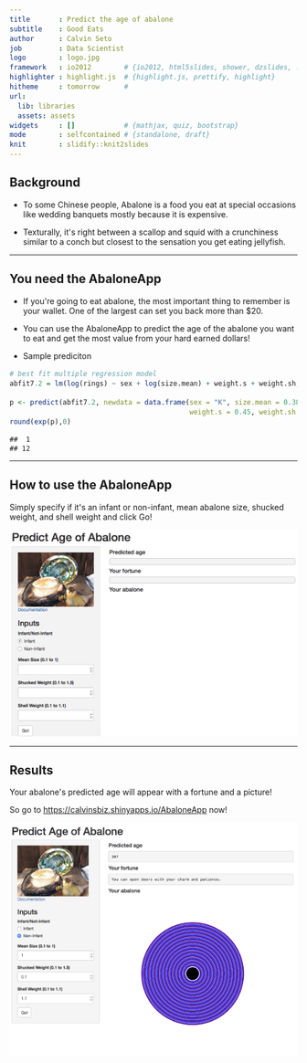 ```yaml
---
title       : Predict the age of abalone
subtitle    : Good Eats
author      : Calvin Seto
job         : Data Scientist
logo        : logo.jpg
framework   : io2012        # {io2012, html5slides, shower, dzslides, ...}
highlighter : highlight.js  # {highlight.js, prettify, highlight}
hitheme     : tomorrow      # 
url:
  lib: libraries
  assets: assets
widgets     : []            # {mathjax, quiz, bootstrap}
mode        : selfcontained # {standalone, draft}
knit        : slidify::knit2slides
---
```


## Background

* To some Chinese people, Abalone is a food you eat at special occasions like wedding banquets mostly because it is expensive.

* Texturally, it's right between a scallop and squid with a crunchiness similar to a conch but closest to the sensation you get eating jellyfish.

---

## You need the AbaloneApp

* If you're going to eat abalone, the most important thing to remember is your wallet.  One of the largest can set you back more than $20.

* You can use the AbaloneApp to predict the age of the abalone you want to eat and get the most value from your hard earned dollars!


* Sample prediciton

```r
# best fit multiple regression model
abfit7.2 = lm(log(rings) ~ sex + log(size.mean) + weight.s + weight.sh, data = abalone)

p <- predict(abfit7.2, newdata = data.frame(sex = "K", size.mean = 0.38,
                                            weight.s = 0.45, weight.sh = 0.35))
round(exp(p),0)
```

```
##  1 
## 12
```

---

## How to use the AbaloneApp

Simply specify if it's an infant or non-infant, mean abalone size, shucked weight, and shell weight and click Go!

![AbaloneApp Main Screen](assets/img/AbaloneAppMainScreen60.png)

---

## Results
Your abalone's predicted age will appear with a fortune and a picture!

So go to https://calvinsbiz.shinyapps.io/AbaloneApp now!

![AbaloneApp Main Screen2](assets/img/AbaloneAppMainScreen260.png)

